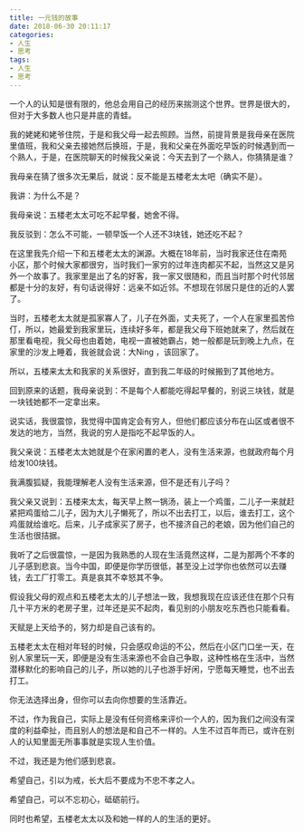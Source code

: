 ```yaml
---
title: 一元钱的故事
date: 2018-06-30 20:11:17
categories:
- 人生
- 思考
tags:
- 人生
- 思考
---
```

一个人的认知是很有限的，他总会用自己的经历来揣测这个世界。世界是很大的，但对于大多数人也只是井底的青蛙。
<!-- more -->

我的姥姥和姥爷住院，于是和我父母一起去照顾。当然，前提背景是我母亲在医院里值班，我和父亲去接她然后换班，于是，我和父亲在外面吃早饭的时候遇到而一个熟人，于是，在医院聊天的时候我父亲说：今天去到了一个熟人，你猜猜是谁？

我母亲在猜了很多次无果后，就说：反不能是五楼老太太吧（确实不是）。

我讲：为什么不是？

我母亲说：五楼老太太可吃不起早餐，她舍不得。

我反驳到：怎么不可能，一顿早饭一个人还不3块钱，她还吃不起？

在这里我先介绍一下和五楼老太太的渊源。大概在18年前，当时我家还住在南苑小区，那个时候大家都很穷，当时我们一家穷的过年连肉都买不起，当然这又是另外一个故事了。我家里是出了名的好客，我一家又很随和，而且当时那个时代邻居都是十分的友好，有句话说得好：远亲不如近邻。不想现在邻居只是住的近的人罢了。

当时，五楼老太太就是孤家寡人了，儿子在外面，丈夫死了，一个人在家里孤苦伶仃，所以，她最爱到我家里玩，连续好多年，都是我父母下班她就来了，然后就在那里看电视，我父母也由着她，电视一直被她霸占，她一般都是玩到晚上九点，在家里的沙发上睡着，我爸就会说：大Ning ，该回家了。

所以，五楼来太太和我家的关系很好，直到我二年级的时候搬到了其他地方。

回到原来的话题，我母亲说到：不是每个人都能吃得起早餐的，别说三块钱，就是一块钱她都不一定拿出来。

说实话，我很震惊，我觉得中国肯定会有穷人，但他们都应该分布在山区或者很不发达的地方，当然，我说的穷人是指吃不起早饭的人。

我父亲说：五楼老太太她就是个在家闲置的老人，没有生活来源，也就政府每个月给发100块钱。

我满腹狐疑，我能理解老人没有生活来源，但不是还有儿子吗？

我父亲又说到：五楼来太太，每天早上熬一锅汤，装上一个鸡蛋，二儿子一来就赶紧把鸡蛋给二儿子，因为大儿子懒死了，所以不出去打工，以后，谁去打工，这个鸡蛋就给谁吃。后来，儿子成家买了房子，也不接济自己的老娘，因为他们自己的生活也很拮据。

我听了之后很震惊，一是因为我熟悉的人现在生活竟然这样，二是为那两个不孝的儿子感到悲哀。当今中国，即便是你学历很低，甚至没上过学你也依然可以去赚钱，去工厂打零工。真是哀其不幸怒其不争。

假设我父母的观点和五楼老太太的儿子想法一致，我想我现在应该还住在那个只有几十平方米的老房子里，过年还是买不起肉，看见别的小朋友吃东西也只能看看。

天赋是上天给予的，努力却是自己该有的。

五楼老太太在相对年轻的时候，只会感叹命运的不公，然后在小区门口坐一天，在别人家里玩一天，即便是没有生活来源也不会自己争取，这种性格在生活中，当然潜移默化的影响自己的儿子，所以她的儿子也游手好闲，宁愿每天睡觉，也不出去打工。

你无法选择出身，但你可以去向你想要的生活靠近。

不过，作为我自己，实际上是没有任何资格来评价一个人的，因为我们之间没有深度的利益牵扯，而且别人的想法是和自己不一样的。人生不过百年而已，或许在别人的认知里面无所事事就是实现人生价值。

不过，我还是为他们感到悲哀。

希望自己，引以为戒，长大后不要成为不忠不孝之人。

希望自己，可以不忘初心，砥砺前行。

同时也希望，五楼老太太以及和她一样的人的生活的更好。

